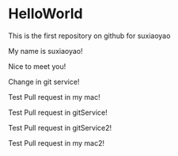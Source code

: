 # HelloWorld
This is the first repository on github for suxiaoyao

My name is suxiaoyao!

Nice to meet you!

Change in git service!

Test Pull request in my mac!

Test Pull request in gitService!

Test Pull request in gitService2!

Test Pull request in my mac2!
